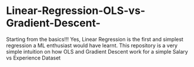 # Linear-Regression-OLS-vs-Gradient-Descent-
Starting from the basics!!! Yes, Linear Regression is the first and simplest regression a ML enthusiast would have learnt. This repository is a very simple intuition on how OLS and Gradient Descent work for a simple Salary vs Experience Dataset

<script src="https://gist.github.com/PurpleBooth/109311bb0361f32d87a2.js"></script>


